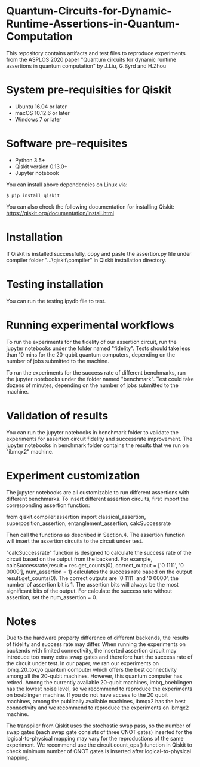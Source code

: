 # Quantum-Circuits-for-Dynamic-Runtime-Assertions-in-Quantum-Computation
This repository contains artifacts and test files to reproduce experiments from the ASPLOS 2020 paper "Quantum circuits for dynamic runtime assertions in quantum computation" by J.Liu, G.Byrd and H.Zhou

System pre-requisities for Qiskit
========================
* Ubuntu 16.04 or later
* macOS 10.12.6 or later
* Windows 7 or later

Software pre-requisites
=======================

* Python 3.5+
* Qiskit version 0.13.0+
* Jupyter notebook


You can install above dependencies on Linux via:
```
$ pip install qiskit
```
You can also check the following documentation for installing Qiskit:
https://qiskit.org/documentation/install.html

Installation
============

If Qiskit is installed successfully, copy and paste the assertion.py file under compiler folder "...\qiskit\compiler" in Qiskit installation directory.

Testing installation
=======================

You can run the testing.ipydb file to test.

Running experimental workflows
=======================

To run the experiments for the fidelity of our assertion circuit, run the jupyter notebooks under the folder named "fidelity". Tests should take less than 10 mins for the 20-qubit quantum computers, depending on the number of jobs submitted to the machine.

To run the experiments for the success rate of different benchmarks, run the jupyter notebooks under the folder named "benchmark". Test could take dozens of minutes, depending on the number of jobs submitted to the machine.

Validation of results
=======================

You can run the jupyter notebooks in benchmark folder to validate the experiments for assertion circuit fidelity and successrate improvement. The jupyter notebooks in benchmark folder contains the results that we run on "ibmqx2" machine.


Experiment customization 
=======================
The jupyter notebooks are all customizable to run different assertions with different benchmarks. To insert different assertion circuits, first import the corresponding assertion function:

from qiskit.compiler.assertion import classical_assertion, superposition_assertion, entanglement_assertion, calcSuccessrate

Then call the functions as described in Section.4. The assertion function will insert the assertion circuits to the circuit under test.

"calcSuccessrate" function is designed to calculate the success rate of the circuit based on the output from the backend.
For example, calcSuccessrate(result = res.get_counts(0), correct_output = ['0 1111', '0 0000'], num_assertion = 1) calculates the success rate based on the output result.get_counts(0). The correct outputs are '0 1111' and '0 0000', the number of assertion bit is 1. The assertion bits will always be the most significant bits of the output.
For calculate the success rate without assertion, set the num_assertion = 0.


Notes
=======================

Due to the hardware property difference of different backends, the results of fidelity and success rate may differ.  When running the experiments on backends with limited connectivity, the inserted assertion circuit may introduce too many extra swap gates and therefore hurt the success rate of the circuit under test. In our paper, we ran our experiments on ibmq_20_tokyo quantum computer which offers the best connectivity among all the 20-qubit machines. However, this quantum computer has retired. Among the currently available 20-qubit machines, imbq_boeblingen has the lowest noise level, so we recommend to reproduce the experiments on boeblingen machine. If you do not have access to the 20 qubit machines, among the publically available machines, ibmqx2 has the best connectivity and we recommend to reproduce the experiments on ibmqx2 machine.

The transpiler from Qiskit uses the stochastic swap pass, so the number of swap gates (each swap gate consists of three CNOT gates) inserted for the logical-to-physical mapping may vary for the reproductions of the same experiment. We recommend use the circuit.count_ops() function in Qiskit to check minimum number of CNOT gates is inserted after logical-to-physical mapping.

